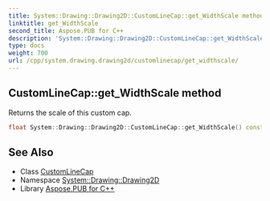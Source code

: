 ```yaml
---
title: System::Drawing::Drawing2D::CustomLineCap::get_WidthScale method
linktitle: get_WidthScale
second_title: Aspose.PUB for C++
description: 'System::Drawing::Drawing2D::CustomLineCap::get_WidthScale method. Returns the scale of this custom cap in C++.'
type: docs
weight: 700
url: /cpp/system.drawing.drawing2d/customlinecap/get_widthscale/
---
```

## CustomLineCap::get_WidthScale method


Returns the scale of this custom cap.

```cpp
float System::Drawing::Drawing2D::CustomLineCap::get_WidthScale() const
```

## See Also

* Class [CustomLineCap](../)
* Namespace [System::Drawing::Drawing2D](../../)
* Library [Aspose.PUB for C++](../../../)
